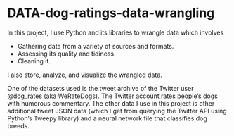 # DATA-dog-ratings-data-wrangling
In this project, I use Python and its libraries to wrangle data which involves
-  Gathering data from a variety of sources and formats.
-  Assessing its quality and tidiness.
-  Cleaning it.

I also store, analyze, and visualize the wrangled data.

One of the datasets used is the tweet archive of the Twitter user @dog_rates (aka WeRateDogs).  The Twitter account rates people’s dogs with humorous commentary.  The other data I use in this project is other additional tweet JSON data (which I get from querying the Twitter API using Python’s Tweepy library) and a neural network file that classifies dog breeds.
